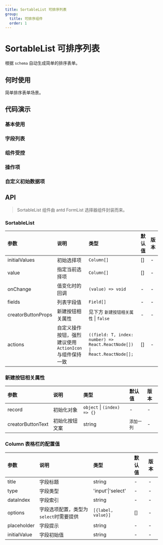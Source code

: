 ```yaml
---
title: SortableList 可排序列表
group:
  title: 可排序组件
  order: 1
---
```


# SortableList 可排序列表

根据 `schema` 自动生成简单的排序表单。

## 何时使用

简单排序表单场景。

## 代码演示

### 基本使用

<code src="./demos/normal.tsx" ></code>

### 字段列表

<code src="./demos/column.tsx" ></code>

### 组件受控

<code src="./demos/controlled.tsx" ></code>

### 操作项

<code src="./demos/actions.tsx" ></code>

### 自定义初始数据项

<code src="./demos/custom.tsx" ></code>

## API

> SortableList 组件由 antd FormList 选择器组件封装而来。

### SortableList

| 参数               | 说明                                                     | 类型                                                                     | 默认值 | 版本 |
| :----------------- | :------------------------------------------------------- | :----------------------------------------------------------------------- | :----- | :--- |
| initialValues      | 初始选择项                                               | `Column[]`                                                               | []     | -    |
| value              | 指定当前选择项                                           | `Column[]`                                                               | []     | -    |
| onChange           | 值变化时的回调                                           | `(value) => void`                                                        | -      | -    |
| fields             | 列表字段值                                               | `Field[]`                                                                | -      | -    |
| creatorButtonProps | 新建按钮相关属性                                         | 见下方 `新建按钮相关属性` \| `false`                                     | -      | -    |
| actions            | 自定义操作按钮，强烈建议使用 `ActionIcon` 与组件保持一致 | `((field: T, index: number) => React.ReactNode[]) \| React.ReactNode[];` | []     | -    |

### 新建按钮相关属性

| 参数              | 说明           | 类型                        | 默认值     | 版本 |
| :---------------- | :------------- | :-------------------------- | :--------- | :--- |
| record            | 初始化对象     | `object` \| `(index) => {}` | -          | -    |
| creatorButtonText | 初始化按钮文案 | string                      | `添加一列` | -    |

### Column 表格栏的配置值

| 参数         | 说明                                   | 类型               | 默认值 | 版本 |
| :----------- | :------------------------------------- | :----------------- | :----- | :--- |
| title        | 字段标题                               | string             | -      | -    |
| type         | 字段类型                               | 'input'\|'select'  | -      | -    |
| dataIndex    | 字段索引                               | string             | -      | -    |
| options      | 字段选项配置，类型为`select`时需要提供 | `[{label, value}]` | []     | -    |
| placeholder  | 字段提示                               | string             | -      | -    |
| initialValue | 字段初始值                             | string             | -      | -    |
